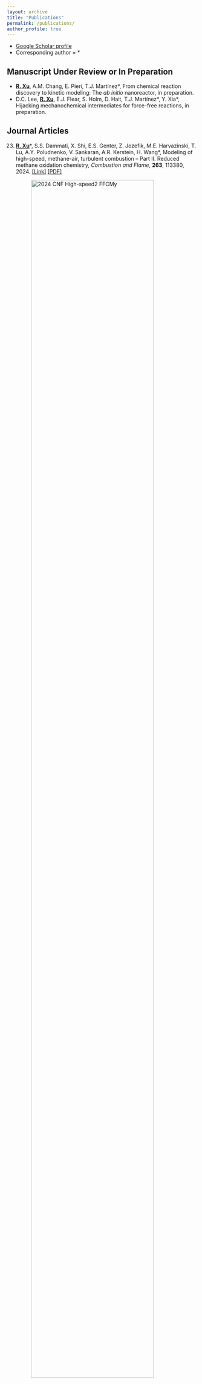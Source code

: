 ```yaml
---
layout: archive
title: "Publications"
permalink: /publications/
author_profile: true
---
```



* <a href="https://scholar.google.com/citations?user=FtEGbaIAAAAJ&hl=en" target="_blank" rel="noopener noreferrer">Google Scholar profile</a>
* Corresponding author = *

## Manuscript Under Review or In Preparation
<ul>
  <li>
    <strong><ins>R. Xu</ins></strong>, A.M. Chang, E. Pieri, T.J. Martínez*, From chemical reaction discovery to kinetic modeling: The <em>ab initio</em> nanoreactor, in preparation. 
  </li>
  <li>
    D.C. Lee, <strong><ins>R. Xu</ins></strong>, E.J. Flear, S. Holm, D. Hait, T.J. Martínez*, Y. Xia*, Hijacking mechanochemical intermediates for force-free reactions, in preparation. 
  </li>
</ul>


## Journal Articles
<ol start="23" reversed="reversed">
    <!--23. 2024 ODT-DNS-FFCMy-2 CNF-->
    <li>
      <strong><ins>R. Xu</ins></strong>*, S.S. Dammati, X. Shi, E.S. Genter, Z. Jozefik, M.E. Harvazinski, T. Lu, A.Y. Poludnenko, V. Sankaran, A.R. Kerstein, H. Wang*, Modeling of high-speed, methane-air, turbulent combustion – Part II. Reduced methane oxidation chemistry, <em>Combustion and Flame</em>, <strong>263</strong>, 113380, 2024.
      <a href="https://www.sciencedirect.com/science/article/pii/S0010218024000890" target="_blank" rel="noopener noreferrer">[Link]</a>
      <a href="/files/2024_HighSpeed2_FFCMy_CNF.pdf" target="_blank" rel="noopener noreferrer">[PDF]</a>  
      <figure>
        <img src="/images/publications/2024_HighSpeed2_FFCMy_CNF_TOC.png" alt="2024 CNF High-speed2 FFCMy" style="width:90%">
      </figure> 
    </li>
    <!--22. 2024 ODT-DNS-FFCMy-1 CNF-->
    <li>
      Z. Jozefik, M.E. Harvazinski*, V. Sankaran, S.S. Dammati, A.Y. Poludnenko, T. Lu, A.R. Kerstein, <strong><ins>R. Xu</ins></strong>, H. Wang, Modeling of high-speed, methane-air, turbulent combustion – Part I. One-dimensional turbulence modeling with comparison to DNS, <em>Combustion and Flame</em>, <strong>263</strong>, 113379, 2024. 
      <a href="https://www.sciencedirect.com/science/article/pii/S0010218024000889" target="_blank" rel="noopener noreferrer">[Link]</a>
      <a href="/files/2024_HighSpeed1_ODT_CNF.pdf" target="_blank" rel="noopener noreferrer">[PDF]</a>  
      <figure>
        <img src="/images/publications/2024_HighSpeed1_ODT_CNF_TOC.png" alt="2024 CNF High-speed1 ODT" style="width:90%">
      </figure>
    </li>
    <!--21. 2023 FFCM-ATJ CNF-->
    <li>
      Y. Zhang, W. Dong, <strong><ins>R. Xu</ins></strong>, H. Wang*, Foundational Fuel Chemistry Model 2 – <em>iso</em>-Butene chemistry and application in modeling alcohol-to-jet fuel combustion, <em>Combustion and Flame</em>, <strong>259</strong>, 113168, 2024.
      <a href="https://www.sciencedirect.com/science/article/pii/S0010218023005436" target="_blank" rel="noopener noreferrer">[Link]</a>
      <a href="/files/2023_FFCM2_ATJ_CNF.pdf" target="_blank" rel="noopener noreferrer">[PDF]</a>  
      <figure>
        <img src="/images/publications/2023_FFCM_ATJ_CNF_TOC.png" alt="2023 CNF FFCM ATJ TOC" style="width:85%">
      </figure>
    </li> 
    <!--20. 2023 NR Phenyl ChemSci-->
    <li>
      A.M. Chang, J. Meisner, <strong><ins>R. Xu</ins></strong>, T.J. Martínez*, Efficient acceleration of reaction discovery in the <em>ab initio</em> nanoreactor: Phenyl radical oxidation chemistry, <em>The Journal of Physical Chemistry A</em>, <strong>127</strong>, 9580-9589, 2023.
      <a href="https://pubs.acs.org/doi/10.1021/acs.jpca.3c05484" target="_blank" rel="noopener noreferrer">[Link]</a>
      <a href="/files/2023_NR_JPCA.pdf" target="_blank" rel="noopener noreferrer">[PDF]</a>  
      <figure>
        <img src="/images/publications/2023_NR_Phenyl_JPCA_TOC.png" alt="2023 JPCA Phenyl TOC" style="width:65%">
      </figure>
    </li> 
    <!--19. 2023 NR Methane ChemSci-->
    <li>
      <strong><ins>R. Xu</ins></strong>, J. Meisner, A.M. Chang, K.C. Thompson, T.J. Martínez*, First principles reaction discovery: From the Schrodinger equation to experimental prediction for methane pyrolysis, <em>Chemical Science</em>, <strong>14</strong>, 7447-7464, 2023. 
      <a href="https://pubs.rsc.org/en/content/articlelanding/2023/SC/D3SC01202F" target="_blank" rel="noopener noreferrer">[Link]</a>
      <a href="/files/2023_NR_ChemSci.pdf" target="_blank" rel="noopener noreferrer">[PDF]</a> 
      <a href="https://pubs.rsc.org/en/content/articlelanding/2023/sc/d3sc90130k" target="_blank" rel="noopener noreferrer">[Featured in <em>Chem. Sci.</em> front cover]</a> 
      <figure>
        <img src="/images/publications/2023_NR_ChemSci_CoverTOC.png" alt="2023 Chem. Sci. Cover and TOC" style="width:85%">
      </figure>
    </li> 
    <!--18. 2023 NNRS CNF-->
    <li>
      Y. Zhang, W. Dong, L.A. Vandewalle, <strong><ins>R. Xu</ins></strong>, G.P. Smith, H. Wang*, Neural network approach to response surface development for reaction model optimization and uncertainty minimization, <em>Combustion and Flame</em>, <strong>251</strong>, 112679, 2023.
      <a href="https://www.sciencedirect.com/science/article/pii/S0010218023000640" target="_blank" rel="noopener noreferrer">[Link]</a>
      <a href="/files/2023_NNRS_CNF.pdf" target="_blank" rel="noopener noreferrer">[PDF]</a> 
      <figure>
        <img src="/images/publications/2023_NNRS_CNF_TOC.png" alt="2023 CNF NNRS TOC" style="width:75%">
      </figure>
    </li>
    <!--17. 2022 PAH-Metal CNF-->
    <li>
      N. Kateris, <strong><ins>R. Xu</ins></strong>, H. Wang*, HOMO-LUMO energy gaps of complexes of transition metals with single and multi-ring aromatics, <em>Combustion and Flame</em>, <strong>257</strong>, 112513, 2023.
      <a href="https://www.sciencedirect.com/science/article/pii/S0010218022005223" target="_blank" rel="noopener noreferrer">[Link]</a>
      <a href="/files/2022_PAHMetal_CNF.pdf" target="_blank" rel="noopener noreferrer">[PDF]</a>
      <figure>
        <img src="/images/publications/2022_PAHMetal_CNF_TOC.png" alt="2022 CNF PAH-Metal TOC" style="width:80%">
      </figure> 
    </li>
    <!--16. 2022 NG Detonation CNF-->
    <li>
      J. Crane, X. Shi*, <strong><ins>R. Xu</ins></strong>, H. Wang, Natural gas versus methane: ignition kinetics and detonation limit behavior in small tubes, <em>Combustion and Flame</em>, <strong>237</strong>, 111719, 2022.
      <a href="https://www.sciencedirect.com/science/article/pii/S0010218021004624" target="_blank" rel="noopener noreferrer">[Link]</a>
      <a href="/files/2022_NGDetonation_CNF.pdf" target="_blank" rel="noopener noreferrer">[PDF]</a>
      <figure>
        <img src="/images/publications/2022_NGDetonation_CNF_TOC.png" alt="2022 CNF NG Detonation TOC" style="width:65%">
      </figure>    
    </li> 
    <!--15. 2021 Battery PNAS-->
    <li>
      C. Wang, Y. Zhang, Y. Zhang, J. Luo, X. Hu, E. Matios, J. Crane, <strong><ins>R. Xu</ins></strong>, H. Wang*, W. Li*, Stable sodium-sulfur electrochemistry enabled by phosphorus-based complexation, <em>Proceedings of the National Academy of Sciences</em>, <strong>118</strong>, e2116184118, 2021.
      <a href="https://www.pnas.org/doi/full/10.1073/pnas.2116184118" target="_blank" rel="noopener noreferrer">[Link]</a>
      <a href="/files/2021_Battery_PNAS.pdf" target="_blank" rel="noopener noreferrer">[PDF]</a>
      <figure>
        <img src="/images/publications/2021_Battery_PNAS_TOC.png" alt="2021 PNSA Na-S Battery TOC" style="width:80%">
      </figure>    
    </li>
    <!--14. 2021 HyChem7 Uncertainty CNF--> 
    <li>
      <strong><ins>R. Xu</ins></strong>*, H. Wang, A physics-based approach to modeling real-fuel combustion chemistry – VII. Relationship between speciation measurement and reaction model accuracy, <em>Combustion and Flame</em>, <strong>224</strong>, 126-135, 2021.
      <a href="https://www.sciencedirect.com/science/article/pii/S0010218020304430" target="_blank" rel="noopener noreferrer">[Link]</a>
      <a href="/files/2021_HyChem_Uncertainty_CNF.pdf" target="_blank" rel="noopener noreferrer">[PDF]</a>
      <figure>
        <img src="/images/publications/2021_HyChem_Uncertainty_CNF_TOC.png" alt="2021 CNF HyChem Uncertainty TOC" style="width:90%">
      </figure>    
    </li>
    <!--13. 2021 Flow Reactor Vitiation CNF-->  
    <li>
      K. Wang, <strong><ins>R. Xu</ins></strong>, C.T. Bowman*, H. Wang, Impact of vitiation on flow reactor studies of jet fuel combustion chemistry, <em>Combustion and Flame</em>, <strong>224</strong>, 66-72, 2021.
      <a href="https://www.sciencedirect.com/science/article/pii/S0010218020304648" target="_blank" rel="noopener noreferrer">[Link]</a>
      <a href="/files/2021_FlowReactorVitiation_CNF.pdf" target="_blank" rel="noopener noreferrer">[PDF]</a>
      <figure>
        <img src="/images/publications/2021_FlowReactorVitiation_CNF_TOC.png" alt="2021 CNF Flow Reactor Vitiation TOC" style="width:90%">
      </figure>    
    </li> 
    <!--12. 2020 HyChem6 Gasoline CNF--> 
    <li>
      <strong><ins>R. Xu</ins></strong>, C. Saggese, R. Lawson, A. Movaghar, T. Parise, J. Shao, R. Choudhary, J. Park, T. Lu, R.K. Hanson, D.F. Davidson, F.N. Egolfopoulos, A. Aradi, A. Prakash, V.R.R. Mohan, R. Cranknell, H. Wang*, A physics-based approach to modeling real-fuel combustion chemistry – VI. Predictive kinetic models of gasoline fuels, <em>Combustion and Flame</em>, <strong>220</strong>, 475-487, 2020.
      <a href="https://www.sciencedirect.com/science/article/pii/S001021802030290X" target="_blank" rel="noopener noreferrer">[Link]</a>
      <a href="/files/2020_HyChem_Gasoline_CNF.pdf" target="_blank" rel="noopener noreferrer">[PDF]</a>
      <figure>
        <img src="/images/publications/2020_HyChem_Gasoline_CNF_TOC.png" alt="2020 CNF HyChem Gasoline TOC" style="width:75%">
      </figure>    
    </li>
    <!--11. 2020 HyChem5 NOx CNF--> 
    <li>
      C. Saggese, K. Wan, <strong><ins>R. Xu</ins></strong>, Y. Tao, C.T. Bowman, J. Park, T. Lu, H. Wang*, A physics-based approach to modeling real-fuel combustion chemistry – V. NO<sub><em>x</em></sub> formation from a typical Jet A, <em>Combustion and Flame</em>, <strong>212</strong>, 270-278, 2020.
      <a href="https://www.sciencedirect.com/science/article/pii/S001021801930495X" target="_blank" rel="noopener noreferrer">[Link]</a>
      <a href="/files/2020_HyChem_NOx_CNF.pdf" target="_blank" rel="noopener noreferrer">[PDF]</a>
      <figure>
        <img src="/images/publications/2020_HyChem_NOx_CNF_TOC.png" alt="2020 CNF HyChem NOx TOC" style="width:75%">
      </figure>    
    </li>
    <!--10. 2019 Large Number PCI--> 
    <li>
      <strong><ins>R. Xu</ins></strong>*, H. Wang, Principle of large component number in multicomponent fuel combustion – a Monte Carlo study, <em>Proceedings of the Combustion Institute</em>, <strong>37</strong>, 613-620, 2019.
      <a href="https://www.sciencedirect.com/science/article/pii/S1540748918303730" target="_blank" rel="noopener noreferrer">[Link]</a>
      <a href="/files/2019_LargeNum_PCI.pdf" target="_blank" rel="noopener noreferrer">[PDF]</a>
      <figure>
        <img src="/images/publications/2019_LargeNum_PCI_TOC.png" alt="2019 PCI Large Number TOC" style="width:90%">
      </figure>    
    </li>
    <!--9. 2019 UICST JetA PCI--> 
    <li>
      X. Han, M. Liszka, <strong><ins>R. Xu</ins></strong>, K. Brezinsky, H. Wang*, A high pressure shock tube study of pyrolysis of real jet fuel Jet A, <em>Proceedings of the Combustion Institute</em>, <strong>37</strong>, 189-196, 2019.
      <a href="https://www.sciencedirect.com/science/article/pii/S1540748918301421" target="_blank" rel="noopener noreferrer">[Link]</a>
      <a href="/files/2019_UICST_JetA_PCI.pdf" target="_blank" rel="noopener noreferrer">[PDF]</a>
      <figure>
        <img src="/images/publications/2019_UICST_JetA_PCI_Fig3.jpg" alt="2019 PCI UICST JetA" style="width:60%">
      </figure>    
    </li>
    <!--8. 2018 HyChem4 A2C1 CNF--> 
    <li>
      K. Wang, <strong><ins>R. Xu</ins></strong>, T. Parise, J. Shao, A. Movaghar, D.J. Lee, J. Park, Y. Gao, T. Lu, F.N. Egolfopoulos, D.F. Davidson, R.K. Hanson, C.T. Bowman, H. Wang*, A physics-based approach to modeling real-fuel combustion chemistry – IV. HyChem modeling of combustion kinetics of a bio-derived jet fuel and its blends with a conventional Jet A, <em>Combustion and Flame</em>, <strong>198</strong>, 477-489, 2018.
      <a href="https://www.sciencedirect.com/science/article/pii/S0010218018303365" target="_blank" rel="noopener noreferrer">[Link]</a>
      <a href="/files/2018_HyChem_A2C1_CNF.pdf" target="_blank" rel="noopener noreferrer">[PDF]</a>
      <figure>
        <img src="/images/publications/2018_HyChem_A2C1_CNF_TOC.png" alt="2018 CNF HyChem A2C1 TOC" style="width:80%">
      </figure>    
    </li>
    <!--7. 2018 HyChem3 JP10 CNF--> 
    <li>
      Y. Tao, <strong><ins>R. Xu</ins></strong>, K. Wang, J. Shao, S.E. Johnson, A. Movaghar, X. Han, J. Park, T. Lu, K. Brezinsky, F.N. Egolfopoulos, D.F. Davidson, R.K. Hanson, C.T. Bowman, H. Wang*, A physics-based approach to modeling real-fuel combustion chemistry – III. Reaction kinetic model of JP10, <em>Combustion and Flame</em>, <strong>198</strong>, 446-476, 2018.
      <a href="https://www.sciencedirect.com/science/article/pii/S0010218018303870" target="_blank" rel="noopener noreferrer">[Link]</a>
      <a href="/files/2018_HyChem_JP10_CNF.pdf" target="_blank" rel="noopener noreferrer">[PDF]</a>
      <figure>
        <img src="/images/publications/2018_HyChem_JP10_CNF_TOC.png" alt="2018 CNF HyChem JP10 TOC" style="width:90%">
      </figure>    
    </li>
    <!--6. 2018 HyChem2 JPx/RPx/NTC CNF--> 
    <li>
      <strong><ins>R. Xu</ins></strong>, K. Wang, S. Banerjee, J. Shao, T. Parise, Y. Zhu, S. Wang, A. Movaghar, D.J. Lee, R. Zhao, X. Han, Y. Gao, T. Lu, K. Brezinsky, F.N. Egolfopoulos, D.F. Davidson, R.K. Hanson, C.T. Bowman, H. Wang*, A physics-based approach to modeling real-fuel combustion chemistry – II. Reaction kinetic models of jet and rocket fuels, <em>Combustion and Flame</em>, <strong>193</strong>, 520-537, 2018.
      <a href="https://www.sciencedirect.com/science/article/pii/S0010218018301317" target="_blank" rel="noopener noreferrer">[Link]</a>
      <a href="/files/2018_HyChem_JPxRPxNTC_CNF.pdf" target="_blank" rel="noopener noreferrer">[PDF]</a>
      <ul>
        <li>Featured in the most cited articles collection in <em>Combustion and Flame</em> since 2018.</li>
      </ul> 
      <figure>
        <img src="/images/publications/2018_HyChem_JPxRPxNTC_CNF_TOC.png" alt="2018 CNF HyChem JPx/RPx/NTC TOC" style="width:80%">
      </figure>    
    </li>
    <!--5. 2018 HyChem1 Theory CNF--> 
    <li>
      H. Wang*, <strong><ins>R. Xu</ins></strong>, K. Wang, C.T. Bowman, R.K. Hanson, D.F. Davidson, K. Brezinsky, F.N. Egolfopoulos, A physics-based approach to modeling real-fuel combustion chemistry – I. Evidence from experiments, and thermodynamics, chemical kinetic, and statistical considerations, <em>Combustion and Flame</em>, <strong>193</strong>, 502-519, 2018.
      <a href="https://www.sciencedirect.com/science/article/pii/S0010218018301299" target="_blank" rel="noopener noreferrer">[Link]</a>
      <a href="/files/2018_HyChem_Theory_CNF.pdf" target="_blank" rel="noopener noreferrer">[PDF]</a>
      <ul>
        <li>Featured in the most cited articles collection in <em>Combustion and Flame</em> since 2018.</li>
      </ul> 
      <figure>
        <img src="/images/publications/2018_HyChem_Theory_TOC.png" alt="2018 CNF HyChem Theory TOC" style="width:80%">
      </figure>    
    </li>
    <!--4. 2017 LBO LES CNF--> 
    <li>
      L. Esclapez*, P. Ma, E. Mayhew, <strong><ins>R. Xu</ins></strong>, S. Stouffer, T. Lee, H. Wang, M. Ihme*, Fuel effects on lean blow-out in a realistic gas turbine combustor, <em>Combustion and Flame</em>, <strong>181</strong>, 82-99, 2017.
      <a href="https://www.sciencedirect.com/science/article/pii/S0010218017300822" target="_blank" rel="noopener noreferrer">[Link]</a>
      <a href="/files/2017_LBO_LES_CNF.pdf" target="_blank" rel="noopener noreferrer">[PDF]</a>
      <figure>
        <img src="/images/publications/2017_LBO_LES_CNF_TOC.png" alt="2017 CNF LBO LES TOC" style="width:70%">
      </figure>    
    </li>
    <!--3. 2017 Diffusion Coefficients PCI--> 
    <li>
      C. Liu, R. Zhao, <strong><ins>R. Xu</ins></strong>, F.N. Egolfopoulos, H. Wang*, Binary diffusion coefficients and non-premixed flames extinction of long-chain alkanes, <em>Proceedings of the Combustion Institute</em>, <strong>36</strong>, 1523-1530, 2017.
      <a href="https://www.sciencedirect.com/science/article/pii/S1540748916302929" target="_blank" rel="noopener noreferrer">[Link]</a>
      <a href="/files/2017_Diffusion_PCI.pdf" target="_blank" rel="noopener noreferrer">[PDF]</a>
      <figure>
        <img src="/images/publications/2017_Diffusion_PCI_TOC.png" alt="2017 PCI Diffusion Coefficients TOC" style="width:80%">
      </figure>    
    </li>
    <!--2. 2015 MDSIF JMSE--> 
    <li>
      Z. Zhang, H. Ren, <strong><ins>R. Xu</ins></strong>, N. Moser, J. Smith, E. Ndip-Agbor, R. Malhotra, Z.C. Xia, K.F. Ehmann*, J. Cao*, A mixed double-sided incremental forming toolpath strategy for improved geometric accuracy, <em>Journal of Manufacturing Science and Engineering</em>, <strong>137</strong>, 051007, 2015.
      <a href="https://asmedigitalcollection.asme.org/manufacturingscience/article/137/5/051007/377667/A-Mixed-Double-Sided-Incremental-Forming-Toolpath" target="_blank" rel="noopener noreferrer">[Link]</a>
      <a href="/files/2015_MDSIF_JMSE.pdf" target="_blank" rel="noopener noreferrer">[PDF]</a>
      <figure>
        <img src="/images/publications/2015_MDSIF_JMSE_TOC.png" alt="2015 JMSE MDSIF TOC" style="width:80%">
      </figure>    
    </li>
    <!--1. 2014 Fatigue MFL--> 
    <li>
      <strong><ins>R. Xu</ins></strong>, X. Shi, D. Xu, R. Malhotra, J. Cao*, A preliminary study on the fatigue behavior of sheet metal parts formed with accumulative-double-sided incremental forming, <em>Manufacturing Letters</em>, <strong>2</strong>, 8-11, 2014.
      <a href="https://www.sciencedirect.com/science/article/pii/S2213846313000266" target="_blank" rel="noopener noreferrer">[Link]</a>
      <a href="/files/2014_Fatigue_MFL.pdf" target="_blank" rel="noopener noreferrer">[PDF]</a>
      <figure>
        <img src="/images/publications/2014_Fatigue_MFL_TOC.png" alt="2014 MFL Fatigue TOC" style="width:80%">
      </figure>    
    </li>
</ol>



<!---
{% if author.googlescholar %}
  You can also find my articles on <u><a href="{{author.googlescholar}}">my Google Scholar profile</a>.</u>
{% endif %}

{% include base_path %}

{% for post in site.publications reversed %}
  {% include archive-single.html %}
{% endfor %}

<style>
/* Secondary Content */

.double-figure-column {
    overflow: auto;
}

.container-figure-1 {
    width: 25%;
    margin-left: 15%;
    float: left;
    background-color: #f3f3f3;
}

.container-figure-2 {
    width: 25%;
    margin-right: 15%;
    float: right;
    background-color: #f3f3f3;
}

.figure-1 {
    width: 25%;
    height: auto;
}

.figure-2 {
    width: 25%;
    height: auto;
}
</style>>
    <div class="double-figure-column">
      <div class="container-figure-1">
        <img src="/images/publications/2023_NR_ChemSci_Cover.png" alt="Chem. Sci. Cover" style="width:100%">
      </div>
      <div class="container-figure-2">
        <img src="/images/publications/2023_NR_ChemSci_toc.jpg" alt="Chem. Sci. TOC" style="width:100%">
      </div>
    </div>


--->

